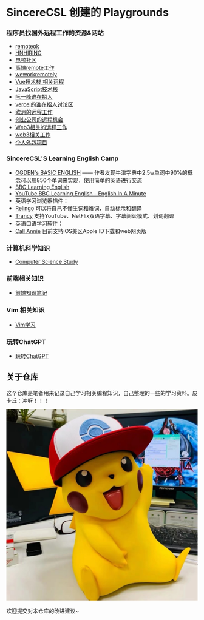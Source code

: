 # SincereCSL 创建的 Playgrounds

### 程序员找国外远程工作的资源&网站

-  [remoteok](https://remoteok.com)
-  [HNHIRING](https://hnhiring.com)
-  [电鸭社区](https://eleduck.com)
-  [高端remote工作](https://www.toptal.com)
-  [weworkremotely](https://weworkremotely.com)
-  [Vue技术栈 相关远程](https://vuejobs.com)
-  [JavaScript技术栈](https://javascriptjob.xyz)
-  [阮一峰谁在招人](https://github.com/ruanyf/weekly/issues/2960)
-  [vercel的谁在招人讨论区](https://github.com/vercel/next.js/discussions/45533)
-  [欧洲的远程工作](https://justjoin.it)
-  [创业公司的远程机会](https://wellfound.com/jobs)
-  [Web3相关的远程工作](https://abetterweb3.notion.site)
-  [web3相关工作](https://cryptocurrencyjobs.co)
-  [个人外包项目](https://www.upwork.com)

### SincereCSL'S Learning English Camp

- [OGDEN's BASIC ENGLISH](http://ogden.basic-english.org) —— 作者发现牛津字典中2.5w单词中90%的概念可以用850个单词来实现，使用简单的英语进行交流
- [BBC Learning English](https://www.bbc.co.uk/learningenglish/english/course/eiam/)
- [YouTube BBC Learning English - English In A Minute](https://youtu.be/4Wt7sRxqwyA)
- 英语学习浏览器插件：
- [Relingo](https://cn.relingo.net/zh/index) 可以将自己不懂生词和难词，自动标示和翻译
- [Trancy](https://www.trancy.org/zh-cn) 支持YouTube、NetFlix双语字幕、字幕阅读模式、划词翻译
- 英语口语学习软件：
- [Call Annie](https://callannie.ai) 目前支持iOS美区Apple ID下载和web网页版

### 计算机科学知识

- [Computer Science Study](Computer-Science/README.md)

### 前端相关知识

- [前端知识笔记](Front-End-Note/README.md)

### Vim 相关知识

- [Vim学习](Vim/Vim.md)

### 玩转ChatGPT

- [玩转ChatGPT](ChatGPT/ChatGPT.md)

## 关于仓库

这个仓库是笔者用来记录自己学习相关编程知识，自己整理的一些的学习资料。皮卡丘：冲呀！！！

![](Front-End-Note/images/Pikachu.jpg)

欢迎提交对本仓库的改进建议~



